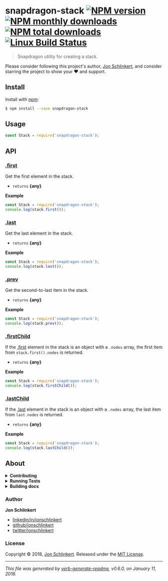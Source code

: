 # snapdragon-stack [![NPM version](https://img.shields.io/npm/v/snapdragon-stack.svg?style=flat)](https://www.npmjs.com/package/snapdragon-stack) [![NPM monthly downloads](https://img.shields.io/npm/dm/snapdragon-stack.svg?style=flat)](https://npmjs.org/package/snapdragon-stack) [![NPM total downloads](https://img.shields.io/npm/dt/snapdragon-stack.svg?style=flat)](https://npmjs.org/package/snapdragon-stack) [![Linux Build Status](https://img.shields.io/travis/here-be/snapdragon-stack.svg?style=flat&label=Travis)](https://travis-ci.org/here-be/snapdragon-stack)

> Snapdragon utility for creating a stack.

Please consider following this project's author, [Jon Schlinkert](https://github.com/jonschlinkert), and consider starring the project to show your :heart: and support.

## Install

Install with [npm](https://www.npmjs.com/):

```sh
$ npm install --save snapdragon-stack
```

## Usage

```js
const Stack = require('snapdragon-stack');
```

## API

### [.first](index.js#L21)

Get the first element in the stack.

* `returns` **{any}**

**Example**

```js
const Stack = require('snapdragon-stack');
console.log(stack.first());
```

### [.last](index.js#L37)

Get the last element in the stack.

* `returns` **{any}**

**Example**

```js
const Stack = require('snapdragon-stack');
console.log(stack.last());
```

### [.prev](index.js#L53)

Get the second-to-last item in the stack.

* `returns` **{any}**

**Example**

```js
const Stack = require('snapdragon-stack');
console.log(stack.prev());
```

### [.firstChild](index.js#L70)

If the [.first](#first) element in the stack is an object with a `.nodes` array, the first item from `stack.first().nodes` is returned.

* `returns` **{any}**

**Example**

```js
const Stack = require('snapdragon-stack');
console.log(stack.firstChild());
```

### [.lastChild](index.js#L90)

If the [.last](#last) element in the stack is an object with a `.nodes` array, the last item from `last.nodes` is returned.

* `returns` **{any}**

**Example**

```js
const Stack = require('snapdragon-stack');
console.log(stack.lastChild());
```

## About

<details>
<summary><strong>Contributing</strong></summary>

Pull requests and stars are always welcome. For bugs and feature requests, [please create an issue](../../issues/new).

Please read the [contributing guide](.github/contributing.md) for advice on opening issues, pull requests, and coding standards.

</details>

<details>
<summary><strong>Running Tests</strong></summary>

Running and reviewing unit tests is a great way to get familiarized with a library and its API. You can install dependencies and run tests with the following command:

```sh
$ npm install && npm test
```

</details>
<details>
<summary><strong>Building docs</strong></summary>

_(This project's readme.md is generated by [verb](https://github.com/verbose/verb-generate-readme), please don't edit the readme directly. Any changes to the readme must be made in the [.verb.md](.verb.md) readme template.)_

To generate the readme, run the following command:

```sh
$ npm install -g verbose/verb#dev verb-generate-readme && verb
```

</details>

### Author

**Jon Schlinkert**

* [linkedin/in/jonschlinkert](https://linkedin.com/in/jonschlinkert)
* [github/jonschlinkert](https://github.com/jonschlinkert)
* [twitter/jonschlinkert](https://twitter.com/jonschlinkert)

### License

Copyright © 2018, [Jon Schlinkert](https://github.com/jonschlinkert).
Released under the [MIT License](LICENSE).

***

_This file was generated by [verb-generate-readme](https://github.com/verbose/verb-generate-readme), v0.6.0, on January 11, 2018._